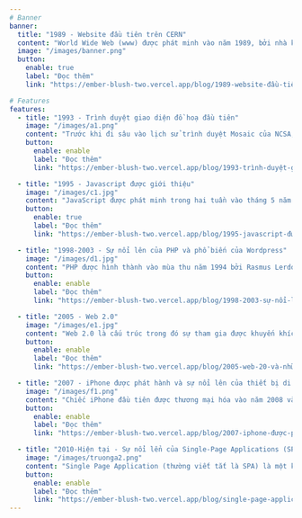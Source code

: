 ```yaml
---
# Banner
banner:
  title: "1989 - Website đầu tiên trên CERN"
  content: "World Wide Web (www) được phát minh vào năm 1989, bởi nhà khoa học máy tính Tim Berners-Lee khi đang làm việc tại CERN. Web ban đầu được hình thành và phát triển với mục đích đáp ứng nhu cầu chia sẻ thông tin giữa các nhà khoa học ở các trường đại học và viện nghiên cứu trên toàn thế giới."
  image: "/images/banner.png"
  button:
    enable: true
    label: "Đọc thêm"
    link: "https://ember-blush-two.vercel.app/blog/1989-website-đầu-tiên"

# Features
features:
  - title: "1993 - Trình duyệt giao diện đồ hoạ đầu tiên"
    image: "/images/a1.png"
    content: "Trước khi đi sâu vào lịch sử trình duyệt Mosaic của NCSA, hãy cùng tìm hiểu lý do tại sao Mosaic lại mang tính cách mạng đến vậy. Vào đầu những năm 1990, việc sử dụng Internet đòi hỏi sự hiểu biết về các giao thức kỹ thuật phức tạp và giao diện dựa trên văn bản khó hiểu."
    button:
      enable: enable
      label: "Đọc thêm"
      link: "https://ember-blush-two.vercel.app/blog/1993-trình-duyệt-giao-diện-đồ-hoạ-đầu-tiên"

  - title: "1995 - Javascript được giới thiệu"
    image: "/images/c1.jpg"
    content: "JavaScript được phát minh trong hai tuần vào tháng 5 năm 1995 bởi Brendan Eich, lúc đó là lập trình viên mới được thuê tại công ty zNetscape. Dự án được Netscape khởi xướng vì mong muốn mở rộng Web thời kỳ đầu vượt ra ngoài giới hạn của HTML, ngôn ngữ đánh dấu khai báo dùng để viết các trang web. Đặc biệt, Netscape muốn thêm tính tương tác vào các trang web. JavaScript cuối cùng đã trở thành giải pháp."
    button:
      enable: true
      label: "Đọc thêm"
      link: "https://ember-blush-two.vercel.app/blog/1995-javascript-được-giới-thiệu"

  - title: "1998-2003 - Sự nổi lên của PHP và phổ biến của Wordpress"
    image: "/images/d1.jpg"
    content: "PHP được hình thành vào mùa thu năm 1994 bởi Rasmus Lerdorf. Các phiên bản đầu tiên chưa được phát hành đã được sử dụng trên trang chủ của anh ấy để theo dõi xem ai đang xem hồ sơ cá nhân của anh ấy. Phiên bản đầu tiên được người khác sử dụng đã có vào khoảng đầu năm 1995."
    button:
      enable: enable
      label: "Đọc thêm"
      link: "https://ember-blush-two.vercel.app/blog/1998-2003-sự-nổi-lên-của-php-và-phổ-biến-của-wordpress"

  - title: "2005 - Web 2.0"
    image: "/images/e1.jpg"
    content: "Web 2.0 là cấu trúc trong đó sự tham gia được khuyến khích và mời gọi. Thay vì chỉ vào trang web để đọc, bạn có thể bắt đầu tương tác thông qua các bình luận và phương thức chia sẻ.Thay vì chỉ đọc quảng cáo trực tuyến, bạn có thể chia sẻ thông tin này với người khác và thậm chí bạn có thể tạo quảng cáo của riêng mình thông qua các dịch vụ chuyên biệt."
    button:
      enable: enable
      label: "Đọc thêm"
      link: "https://ember-blush-two.vercel.app/blog/2005-web-20-và-những-lợi-ích-với-doanh-nghiệp"

  - title: "2007 - iPhone được phát hành và sự nổi lên của thiết bị di động thay đổi cách chúng ta sử dụng Web"
    image: "/images/f1.png"
    content: "Chiếc iPhone đầu tiên được thương mại hóa vào năm 2008 và vào năm 2009, chỉ có 0,7% người dùng xem trang web trên thiết bị di động. Gần một thập kỷ sau, vào năm 2018, 52,2% người dân cho biết đã xem trang web từ thiết bị di động của họ."
    button:
      enable: enable
      label: "Đọc thêm"
      link: "https://ember-blush-two.vercel.app/blog/2007-iphone-được-phát-hành-và-sự-nổi-lên-của-thiết-bị-di-động-thay-đổi-cách-chúng-ta-sử-dụng-web"

  - title: "2010-Hiện tại - Sự nổi lển của Single-Page Applications (SPAs) đã thay đổi trải nghiệm Web như thế nào?"
    image: "/images/truonga2.png"
    content: "Single Page Application (thường viết tắt là SPA) là một kiểu lập trình Web, có thể là Web App hay cũng có thể là một Website với khả năng mang lại những trải nghiệm mượt mà, tuyệt vời nhất cho người dùng như khi họ đang thao tác trên Mobile App."
    button:
      enable: enable
      label: "Đọc thêm"
      link: "https://ember-blush-two.vercel.app/blog/single-page-application-l%C3%A0-g%C3%AC"
---
```

